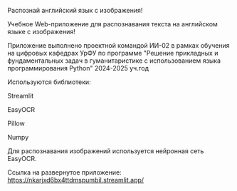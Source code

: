 Распознай английский язык с изображения!

Учебное Web-приложение для распознавания текста на английском языке с изображения!

Приложение выполнено проектной командой ИИ-02 в рамках обучения на цифровых кафедрах УрФУ по программе "Решение прикладных и фундаментальных задач в гуманитаристике с использованием языка программирования Python" 2024-2025 уч.год

Используются библиотеки:

Streamlit

EasyOCR

Pillow

Numpy

Для распознавания изображений используется нейронная сеть EasyOCR.

Ссылка на развернутое приложение: https://nkarjxd6bx4ttdmspumbil.streamlit.app/
